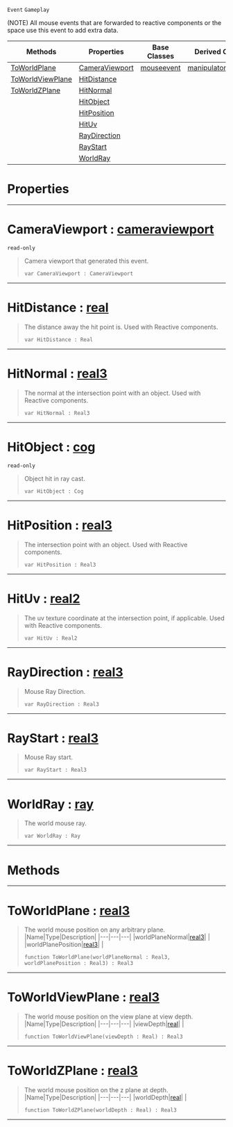  `Event` `Gameplay`



(NOTE) All mouse events that are forwarded to reactive components or the space use this event to add extra data.

|Methods|Properties|Base Classes|Derived Classes|
|---|---|---|---|
|[ ToWorldPlane](https://github.com/ZilchEngine/ZilchDocs/blob/master/code_reference/class_reference/viewportmouseevent.markdown#toworldplane-zilch-engine)|[ CameraViewport](https://github.com/ZilchEngine/ZilchDocs/blob/master/code_reference/class_reference/viewportmouseevent.markdown#cameraviewport-zilch-engi)|[mouseevent](https://github.com/ZilchEngine/ZilchDocs/blob/master/code_reference/class_reference/mouseevent.markdown)|[manipulatortoolevent](https://github.com/ZilchEngine/ZilchDocs/blob/master/code_reference/class_reference/manipulatortoolevent.markdown)|
|[ ToWorldViewPlane](https://github.com/ZilchEngine/ZilchDocs/blob/master/code_reference/class_reference/viewportmouseevent.markdown#toworldviewplane-zilch-en)|[ HitDistance](https://github.com/ZilchEngine/ZilchDocs/blob/master/code_reference/class_reference/viewportmouseevent.markdown#hitdistance-zilch-engine)| | |
|[ ToWorldZPlane](https://github.com/ZilchEngine/ZilchDocs/blob/master/code_reference/class_reference/viewportmouseevent.markdown#toworldzplane-zilch-engin)|[ HitNormal](https://github.com/ZilchEngine/ZilchDocs/blob/master/code_reference/class_reference/viewportmouseevent.markdown#hitnormal-zilch-engine-do)| | |
| |[ HitObject](https://github.com/ZilchEngine/ZilchDocs/blob/master/code_reference/class_reference/viewportmouseevent.markdown#hitobject-zilch-engine-do)| | |
| |[ HitPosition](https://github.com/ZilchEngine/ZilchDocs/blob/master/code_reference/class_reference/viewportmouseevent.markdown#hitposition-zilch-engine)| | |
| |[ HitUv](https://github.com/ZilchEngine/ZilchDocs/blob/master/code_reference/class_reference/viewportmouseevent.markdown#hituv-zilch-engine-docume)| | |
| |[ RayDirection](https://github.com/ZilchEngine/ZilchDocs/blob/master/code_reference/class_reference/viewportmouseevent.markdown#raydirection-zilch-engine)| | |
| |[ RayStart](https://github.com/ZilchEngine/ZilchDocs/blob/master/code_reference/class_reference/viewportmouseevent.markdown#raystart-zilch-engine-doc)| | |
| |[ WorldRay](https://github.com/ZilchEngine/ZilchDocs/blob/master/code_reference/class_reference/viewportmouseevent.markdown#worldray-zilch-engine-doc)| | |


 #  Properties


---  
 #  CameraViewport : [cameraviewport](https://github.com/ZilchEngine/ZilchDocs/blob/master/code_reference/class_reference/cameraviewport.markdown)

 `read-only`

> Camera viewport that generated this event.
> ``` lang=cpp, name=Nada
> var CameraViewport : CameraViewport


---  
 #  HitDistance : [real](https://github.com/ZilchEngine/ZilchDocs/blob/master/code_reference/nada_base_types/real.markdown)

> The distance away the hit point is. Used with Reactive components.
> ``` lang=cpp, name=Nada
> var HitDistance : Real


---  
 #  HitNormal : [real3](https://github.com/ZilchEngine/ZilchDocs/blob/master/code_reference/nada_base_types/real3.markdown)

> The normal at the intersection point with an object. Used with Reactive components.
> ``` lang=cpp, name=Nada
> var HitNormal : Real3


---  
 #  HitObject : [cog](https://github.com/ZilchEngine/ZilchDocs/blob/master/code_reference/class_reference/cog.markdown)

 `read-only`

> Object hit in ray cast.
> ``` lang=cpp, name=Nada
> var HitObject : Cog


---  
 #  HitPosition : [real3](https://github.com/ZilchEngine/ZilchDocs/blob/master/code_reference/nada_base_types/real3.markdown)

> The intersection point with an object. Used with Reactive components.
> ``` lang=cpp, name=Nada
> var HitPosition : Real3


---  
 #  HitUv : [real2](https://github.com/ZilchEngine/ZilchDocs/blob/master/code_reference/nada_base_types/real2.markdown)

> The uv texture coordinate at the intersection point, if applicable. Used with Reactive components.
> ``` lang=cpp, name=Nada
> var HitUv : Real2


---  
 #  RayDirection : [real3](https://github.com/ZilchEngine/ZilchDocs/blob/master/code_reference/nada_base_types/real3.markdown)

> Mouse Ray Direction.
> ``` lang=cpp, name=Nada
> var RayDirection : Real3


---  
 #  RayStart : [real3](https://github.com/ZilchEngine/ZilchDocs/blob/master/code_reference/nada_base_types/real3.markdown)

> Mouse Ray start.
> ``` lang=cpp, name=Nada
> var RayStart : Real3


---  
 #  WorldRay : [ray](https://github.com/ZilchEngine/ZilchDocs/blob/master/code_reference/class_reference/ray.markdown)

> The world mouse ray.
> ``` lang=cpp, name=Nada
> var WorldRay : Ray


---  
 #  Methods


---  
 #  ToWorldPlane : [real3](https://github.com/ZilchEngine/ZilchDocs/blob/master/code_reference/nada_base_types/real3.markdown)

> The world mouse position on any arbitrary plane.
> |Name|Type|Description|
> |---|---|---|
> |worldPlaneNormal|[real3](https://github.com/ZilchEngine/ZilchDocs/blob/master/code_reference/nada_base_types/real3.markdown)| |
> |worldPlanePosition|[real3](https://github.com/ZilchEngine/ZilchDocs/blob/master/code_reference/nada_base_types/real3.markdown)| |
> ``` lang=cpp, name=Nada
> function ToWorldPlane(worldPlaneNormal : Real3, worldPlanePosition : Real3) : Real3
> ``` 


---  
 #  ToWorldViewPlane : [real3](https://github.com/ZilchEngine/ZilchDocs/blob/master/code_reference/nada_base_types/real3.markdown)

> The world mouse position on the view plane at view depth.
> |Name|Type|Description|
> |---|---|---|
> |viewDepth|[real](https://github.com/ZilchEngine/ZilchDocs/blob/master/code_reference/nada_base_types/real.markdown)| |
> ``` lang=cpp, name=Nada
> function ToWorldViewPlane(viewDepth : Real) : Real3
> ``` 


---  
 #  ToWorldZPlane : [real3](https://github.com/ZilchEngine/ZilchDocs/blob/master/code_reference/nada_base_types/real3.markdown)

> The world mouse position on the z plane at depth.
> |Name|Type|Description|
> |---|---|---|
> |worldDepth|[real](https://github.com/ZilchEngine/ZilchDocs/blob/master/code_reference/nada_base_types/real.markdown)| |
> ``` lang=cpp, name=Nada
> function ToWorldZPlane(worldDepth : Real) : Real3
> ``` 


---  
 

 